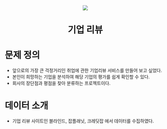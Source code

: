 <div align=center>
<img src="https://search.pstatic.net/common/?src=http%3A%2F%2Fblogfiles.naver.net%2FMjAyMzAzMDNfNTQg%2FMDAxNjc3ODExMjgwMDk4.1qqNB7rbemzt5-mqAzB-AzGJrnFJUlkJbWFJ95ui3rIg.3RIFwGR4idcHvt21n4O4DGkO5fg4Zh7Cm_5lpR66Mr0g.PNG.kjn5680%2FKakaoTalk_20230303_114045825_01.png&type=sc960_832"></a>

# 기업 리뷰
</div>


# 문제 정의

- 앞으로의 가장 큰 걱정거리인 취업에 관한 기업리뷰 서비스를 만들어 보고 싶었다.
- 본인이 희망하는 기업을 분석하여 해당 기업의 평가를 쉽게 확인할 수 있다.
- 회사의 장단점과 평점을 찾아 분류하는 프로젝트이다.

# 데이터 소개

- 기업 리뷰 사이트인 블라인드, 잡플래닛, 크레딧잡 에서 데이터를 수집하였다.
